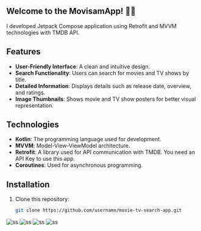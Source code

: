 ## Welcome to the MovisamApp! 🎥✨

I developed Jetpack Compose application using Retrofit and MVVM technologies with TMDB API.

## Features

- **User-Friendly Interface**: A clean and intuitive design.
- **Search Functionality**: Users can search for movies and TV shows by title.
- **Detailed Information**: Displays details such as release date, overview, and ratings.
- **Image Thumbnails**: Shows movie and TV show posters for better visual representation.

## Technologies

- **Kotlin**: The programming language used for development.
- **MVVM**: Model-View-ViewModel architecture.
- **Retrofit**: A library used for API communication with TMDB. You need an API Key to use this app.
- **Coroutines**: Used for asynchronous programming.

## Installation

1. Clone this repository:
   ```bash
   git clone https://github.com/username/movie-tv-search-app.git

  ![ss](https://github.com/samebrave/MovisamApp/blob/main/app/src/main/java/sam/projects/movisamapp/images/Ekran%20G%C3%B6r%C3%BCnt%C3%BCs%C3%BC%20-%202024-08-14%2015-52-35.png) 
  ![ss](https://github.com/samebrave/MovisamApp/blob/main/app/src/main/java/sam/projects/movisamapp/images/Ekran%20G%C3%B6r%C3%BCnt%C3%BCs%C3%BC%20-%202024-08-14%2015-52-46.png)
  ![ss](https://github.com/samebrave/MovisamApp/blob/main/app/src/main/java/sam/projects/movisamapp/images/Ekran%20G%C3%B6r%C3%BCnt%C3%BCs%C3%BC%20-%202024-08-14%2015-53-00.png)
  ![ss](https://github.com/samebrave/MovisamApp/blob/main/app/src/main/java/sam/projects/movisamapp/images/Ekran%20G%C3%B6r%C3%BCnt%C3%BCs%C3%BC%20-%202024-08-14%2015-53-04.png)
